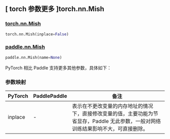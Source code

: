 ## [ torch 参数更多 ]torch.nn.Mish

### [torch.nn.Mish](https://pytorch.org/docs/stable/generated/torch.nn.Mish.html?highlight=torch+nn+mish)

```python
torch.nn.Mish(inplace=False)
```

### [paddle.nn.Mish](https://www.paddlepaddle.org.cn/documentation/docs/zh/develop/api/paddle/nn/Mish_cn.html)

```python
paddle.nn.Mish(name=None)
```

PyTorch 相比 Paddle 支持更多其他参数，具体如下：
### 参数映射
| PyTorch       | PaddlePaddle | 备注                                                   |
| ------------- | ------------ | ------------------------------------------------------ |
| inplace  | -        | 表示在不更改变量的内存地址的情况下，直接修改变量的值，主要功能为节省显存，Paddle 无此参数，一般对网络训练结果影响不大，可直接删除。 |

